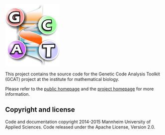![Genetic Code Analysis Toolkit Logo](/src/main/resources/bio/gcat/logo.png?raw=true)

This project contains the source code for the Genetic Code Analysis Toolkit (GCAT) project at the institute for mathematical biology.

Please refer to the [public homepage](http://www.gcat.bio/) and the [project homepage](http://www.mbi.hs-mannheim.de/research/mathematics-of-the-genetic-information.html) for more information.

## Copyright and license
Code and documentation copyright 2014-2015 Mannheim University of Applied Sciences. Code released under the Apache License, Version 2.0.